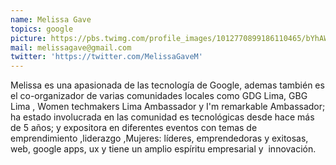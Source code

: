 ```yaml
---
name: Melissa Gave
topics: google
picture: https://pbs.twimg.com/profile_images/1012770899186110465/bYhAWN6-.jpg
mail: melissagave@gmail.com
twitter: 'https://twitter.com/MelissaGaveM'
---
```


Melissa es una apasionada de las tecnología de Google, ademas también es el co-organizador de varias comunidades locales como GDG Lima, GBG Lima , Women techmakers Lima Ambassador y  I'm remarkable Ambassador; ha estado involucrada en las comunidad es tecnológicas desde hace más de 5 años; y expositora en diferentes eventos con temas de  emprendimiento ,liderazgo ,Mujeres: líderes, emprendedoras y exitosas, web, google apps, ux y tiene un amplio espíritu empresarial y  innovación.  